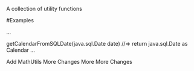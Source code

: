 A collection of utility functions

#Examples

...

getCalendarFromSQLDate(java.sql.Date date)
//=> return java.sql.Date as Calendar
...

Add MathUtils
More Changes
More More Changes